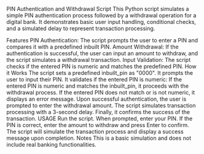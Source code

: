 PIN Authentication and Withdrawal Script
This Python script simulates a simple PIN authentication process followed by a withdrawal operation for a digital bank. It demonstrates basic user input handling, conditional checks, and a simulated delay to represent transaction processing.

Features
PIN Authentication: The script prompts the user to enter a PIN and compares it with a predefined inbuilt PIN.
Amount Withdrawal: If the authentication is successful, the user can input an amount to withdraw, and the script simulates a withdrawal transaction.
Input Validation: The script checks if the entered PIN is numeric and matches the predefined PIN.
How it Works
The script sets a predefined inbuilt_pin as "0000".
It prompts the user to input their PIN.
It validates if the entered PIN is numeric:
If the entered PIN is numeric and matches the inbuilt_pin, it proceeds with the withdrawal process.
If the entered PIN does not match or is not numeric, it displays an error message.
Upon successful authentication, the user is prompted to enter the withdrawal amount.
The script simulates transaction processing with a 3-second delay.
Finally, it confirms the success of the transaction.
USAGE
Run the script.
When prompted, enter your PIN.
If the PIN is correct, enter the amount to withdraw and press Enter to confirm.
The script will simulate the transaction process and display a success message upon completion.
Notes
This is a basic simulation and does not include real banking functionalities.

